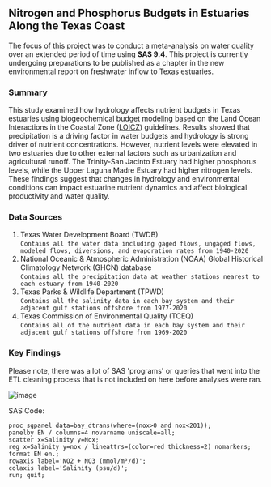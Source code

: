 ## Nitrogen and Phosphorus Budgets in Estuaries Along the Texas Coast
The focus of this project was to conduct a meta-analysis on water quality over an extended period of time using **SAS 9.4**. This project is currently undergoing preparations to be published as a chapter in the new environmental report on freshwater inflow to Texas estuaries. 


### Summary
This study examined how hydrology affects nutrient budgets in Texas estuaries using biogeochemical budget modeling based on the Land Ocean Interactions in the Coastal Zone ([LOICZ](https://www.sciencedirect.com/science/article/pii/S2213305416300054)) guidelines. Results showed that precipitation is a driving factor in water budgets and hydrology is strong driver of nutrient concentrations. However, nutrient levels were elevated in two estuaries due to other external factors such as urbanization and agricultural runoff. The Trinity-San Jacinto Estuary had higher phosphorus levels, while the Upper Laguna Madre Estuary had higher nitrogen levels. These findings suggest that changes in hydrology and environmental conditions can impact estuarine nutrient dynamics and affect biological productivity and water quality.

### Data Sources

1. Texas Water Development Board (TWDB) <br>
```Contains all the water data including gaged flows, ungaged flows, modeled flows, diversions, and evaporation rates from 1940-2020```
2. National Oceanic & Atmospheric Administration (NOAA) Global Historical Climatology Network (GHCN) database <br>
```Contains all the precipitation data at weather stations nearest to each estuary from 1940-2020```
3. Texas Parks & Wildlife Department (TPWD) <br>
```Contains all the salinity data in each bay system and their adjacent gulf stations offshore from 1977-2020```
4. Texas Commission of Environmental Quality (TCEQ) <br>
```Contains all of the nutrient data in each bay system and their adjacent gulf stations offshore from 1969-2020```

### Key Findings

Please note, there was a lot of SAS 'programs' or queries that went into the ETL cleaning process that is not included on here before analyses were ran.


![image](https://user-images.githubusercontent.com/123992539/227017493-a353989b-721c-49ba-a922-7f2a78236396.png)

SAS Code:
```SAS
proc sgpanel data=bay_dtrans(where=(nox>0 and nox<201));
panelby EN / columns=4 novarname uniscale=all;
scatter x=Salinity y=Nox;
reg x=Salinity y=nox / lineattrs=(color=red thickness=2) nomarkers;
format EN en.;
rowaxis label='NO2 + NO3 (mmol/m³/d)';
colaxis label='Salinity (psu/d)';
run; quit;
```

